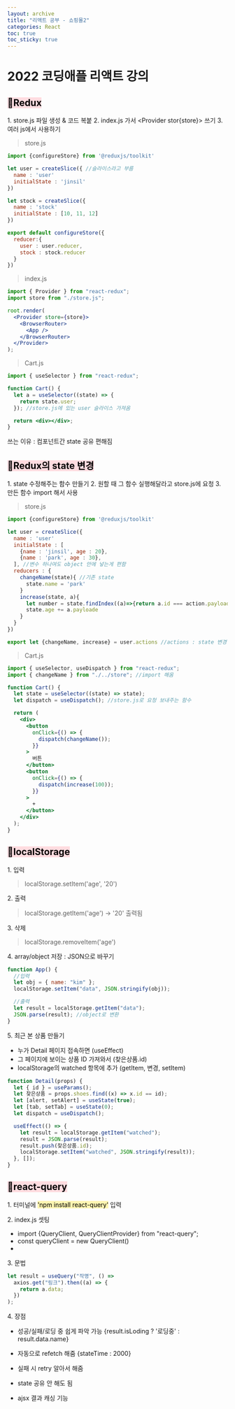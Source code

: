 ```yaml
---
layout: archive
title: "리액트 공부 - 쇼핑몰2"
categories: React
toc: true
toc_sticky: true
---
```


# 2022 코딩애플 리액트 강의

## <mark style='background-color: #ffdce0'> 📂Redux </mark>

1\. store.js 파일 생성 & 코드 복붙
2\. index.js 가서 <Provider stor{store}> 쓰기
3\. 여러 js에서 사용하기

> store.js

```jsx
import {configureStore} from '@reduxjs/toolkit'

let user = createSlice({ //슬라이스라고 부름
  name : 'user'
  initialState : 'jinsil'
})

let stock = createSlice({
  name : 'stock'
  initialState : [10, 11, 12]
})

export default configureStore({
  reducer:{
    user : user.reducer,
    stock : stock.reducer
  }
})
```

> index.js

```jsx
import { Provider } from "react-redux";
import store from "./store.js";

root.render(
  <Provider store={store}>
    <BrowserRouter>
      <App />
    </BrowserRouter>
  </Provider>
);
```

> Cart.js

```jsx
import { useSelector } from "react-redux";

function Cart() {
  let a = useSelector((state) => {
    return state.user;
  }); //store.js에 있는 user 슬라이스 가져옴

  return <div></div>;
}
```

쓰는 이유 : 컴포넌트간 state 공유 편해짐

## <mark style='background-color: #ffdce0'> 📂Redux의 state 변경</mark>

1\. state 수정해주는 함수 만들기
2\. 원할 때 그 함수 실행해달라고 store.js에 요청
3\. 만든 함수 import 해서 사용

> store.js

```jsx
import {configureStore} from '@reduxjs/toolkit'

let user = createSlice({
  name : 'user'
  initialState : [
    {name : 'jinsil', age : 20},
    {name : 'park', age : 30},
  ], //변수 하나여도 object 안에 넣는게 편함
  reducers : {
    changeName(state){ //기존 state
      state.name = 'park'
    }
    increase(state, a){
      let number = state.findIndex((a)=>{return a.id === action.payload})
      state.age += a.payloade
    }
  }
})

export let {changeName, increase} = user.actions //actions : state 변경 함수들
```

> Cart.js

```jsx
import { useSelector, useDispatch } from "react-redux";
import { changeName } from "./../store"; //import 해옴

function Cart() {
  let state = useSelector((state) => state);
  let dispatch = useDispatch(); //store.js로 요청 보내주는 함수

  return (
    <div>
      <button
        onClick={() => {
          dispatch(changeName());
        }}
      >
        버튼
      </button>
      <button
        onClick={() => {
          dispatch(increase(100));
        }}
      >
        +
      </button>
    </div>
  );
}
```

## <mark style='background-color: #ffdce0'> 📂localStorage </mark>

1\. 입력

> localStorage.setItem('age', '20')

2\. 출력

> localStorage.getItem('age') -> '20' 출력됨

3\. 삭제

> localStorage.removeItem('age')

4\. array/object 저장 : JSON으로 바꾸기

```jsx
function App() {
  //입력
  let obj = { name: "kim" };
  localStorage.setItem("data", JSON.stringify(obj));

  //출력
  let result = localStorage.getItem("data");
  JSON.parse(result); //object로 변환
}
```

5\. 최근 본 상품 만들기

- 누가 Detail 페이지 접속하면 (useEffect)
- 그 페이지에 보이는 상품 ID 가져와서 (찾은상품.id)
- localStorage의 watched 항목에 추가 (getItem, 변경, setItem)

```jsx
function Detail(props) {
  let { id } = useParams();
  let 찾은상품 = props.shoes.find((x) => x.id == id);
  let [alert, setAlert] = useState(true);
  let [tab, setTab] = useState(0);
  let dispatch = useDispatch();

  useEffect(() => {
    let result = localStorage.getItem("watched");
    result = JSON.parse(result);
    result.push(찾은상품.id);
    localStorage.setItem("watched", JSON.stringify(result));
  }, []);
}
```

## <mark style='background-color: #ffdce0'> 📂react-query </mark>

1\. 터미널에 <mark style='background-color: #fff5b1'>'npm install react-query'</mark> 입력

2\. index.js 셋팅

- import {QueryClient, QueryClientProvider} from "react-query";
- const queryClient = new QueryClient()
- <QueryClientProvider client={queryClient}>  
  <App />  
  </QueryClientProvider>

3\. 문법

```jsx
let result = useQuery("작명", () =>
  axios.get("링크").then((a) => {
    return a.data;
  })
);
```

4\. 장점

- 성공/실패/로딩 중 쉽게 파악 가능
  {result.isLoding ? '로딩중' : result.data.name}

- 자동으로 refetch 해줌
  {stateTime : 2000}

- 실패 시 retry 알아서 해줌

- state 공유 안 해도 됨

- ajsx 결과 캐싱 기능
